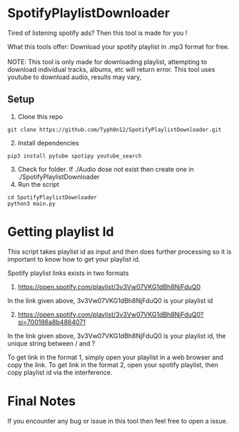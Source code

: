 # SpotifyPlaylistDownloader
Tired of listening spotify ads? Then this tool is made for you !

What this tools offer: Download your spotify playlist in .mp3 format for free.
<br><br>
NOTE: This tool is only made for downloading playlist, attempting to download individual tracks, albums, etc will return error. This tool uses youtube to download audio, results may vary,

## Setup

1. Clone this repo
```
git clone https://github.com/Typh0n12/SpotifyPlaylistDownloader.git
```
2. Install dependencies
```
pip3 install pytube spotipy youtube_search
```
3. Check for folder. If ./Audio dose not exist then create one in ./SpotifyPlaylistDownloader
4. Run the script
```
cd SpotifyPlaylistDownloader 
python3 main.py
```

# Getting playlist Id

This script takes playlist id as input and then does further processing so it is important to know how to get your playlist id.

Spotify playlist links exists in two formats

1. https://open.spotify.com/playlist/3v3Vw07VKG1dBh8NjFduQ0

In the link given above, 3v3Vw07VKG1dBh8NjFduQ0 is your playlist id

2. https://open.spotify.com/playlist/3v3Vw07VKG1dBh8NjFduQ0?si=700186a8b4864071

In the link given above, 3v3Vw07VKG1dBh8NjFduQ0 is your playlist id, the unique string between / and ?

To get link in the format 1, simply open your playlist in a web browser and copy the link.
To get link in the format 2, open your spotify playlist, then copy playlist id via the interference.

# Final Notes

If you encounter any bug or issue in this tool then feel free to open a issue.
